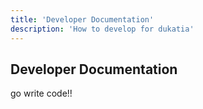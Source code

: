 ```yaml
---
title: 'Developer Documentation'
description: 'How to develop for dukatia'
---
```


## Developer Documentation

go write code!!